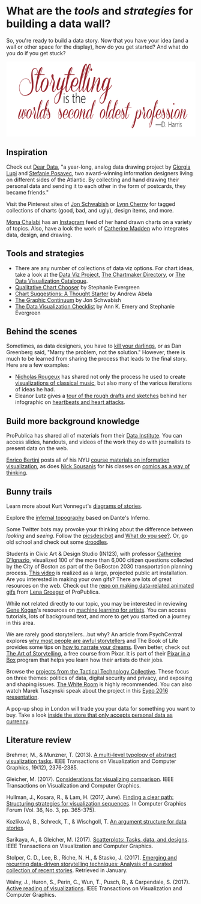# What are the *tools* and *strategies* for building a data wall? #

So, you're ready to build a data story. Now that you have your idea (and a wall or other space for the display), how do you get started? And what do you do if you get stuck?

<p align="center"> 
<img src="https://github.com/tlricherson/Data-Conversations/blob/master/graphics/Storytelling.png" align="center" height="200">
</p>

## Inspiration ##
Check out [Dear Data](http://www.dear-data.com/theproject), "a year-long, analog data drawing project by [Giorgia Lupi](https://twitter.com/giorgialupi) and [Stefanie Posavec](https://twitter.com/stefpos), two award-winning information designers living on different sides of the Atlantic. By collecting and hand drawing their personal data and sending it to each other in the form of postcards, they became friends."

Visit the Pinterest sites of [Jon Schwabish](https://www.pinterest.com/jonschwabish/) or [Lynn Cherny](https://www.pinterest.com/arnicas/) for tagged collections of charts (good, bad, and ugly), design items, and more.

[Mona Chalabi](https://twitter.com/MonaChalabi) has an [Instagram](https://www.instagram.com/monachalabi/) feed of her hand drawn charts on a variety of topics. Also, have a look the work of [Catherine Madden](https://twitter.com/catmule) who integrates data, design, and drawing.

## Tools and strategies ##
* There are any number of collections of data viz options. For chart ideas, take a look at the [Data Viz Project](http://datavizproject.com), [The Chartmaker Directory](http://chartmaker.visualisingdata.com/), or [The Data Visualization Catalogue](http://www.datavizcatalogue.com/).
* [Qualitative Chart Chooser](http://stephanieevergreen.com/wp-content/uploads/2016/11/Qualitative-Chooser-2.0.pdf) by Stephanie Evergreen
* [Chart Suggestions: A Thought Starter](http://extremepresentation.typepad.com/files/choosing-a-good-chart-09.pdf) by Andrew Abela
* [The Graphic Continuum](https://policyviz.com/2014/09/09/graphic-continuum/) by Jon Schwabish
* [The Data Visualization Checklist](http://annkemery.com/wp-content/uploads/2016/10/DataVizChecklist_May2016.pdf) by Ann K. Emery and Stephanie Evergreen

## Behind the scenes ##
Sometimes, as data designers, you have to [kill your darlings](http://www.slate.com/blogs/browbeat/2013/10/18/_kill_your_darlings_writing_advice_what_writer_really_said_to_murder_your.html), or as Dan Greenberg said, "Marry the problem, not the solution." However, there is much to be learned from sharing the process that leads to the final story. Here are a few examples:
* [Nicholas Rougeux](https://twitter.com/rougeux) has shared not only the process he used to create [visualizations of classical music](https://www.c82.net/blog/?id=72), but also many of the various iterations of ideas he had. 
* Eleanor Lutz gives a [tour of the rough drafts and sketches](http://tabletopwhale.com/2016/10/20/rough-drafts-and-sketches.html) behind her infographic on [heartbeats and heart attacks](http://tabletopwhale.com/2016/10/19/heartbeats-and-heart-attacks.html).

## Build more background knowledge ##
ProPublica has shared all of materials from their [Data Institute](https://www.propublica.org/nerds/announcing-free-videos-and-training-materials-from-the-propublica-data-institute). You can access slides, handouts, and videos of the work they do with journalists to present data on the web.

[Enrico Bertini](https://twitter.com/FILWD) posts all of his NYU [course materials on information visualization](http://enrico.bertini.io/teaching/), as does [Nick Sousanis](https://twitter.com/Nsousanis) for his classes on [comics as a way of thinking](http://spinweaveandcut.com/comics-as-thinking-15/).

## Bunny trails ##
Learn more about Kurt Vonnegut's [diagrams of stories](https://www.washingtonpost.com/news/wonk/wp/2015/02/09/kurt-vonnegut-graphed-the-worlds-most-popular-stories/?utm_term=.7faeb0f90a4a).

Explore the [infernal topography](http://www.alpacaprojects.com/inferno/en/) based on Dante's Inferno. 

Some Twitter bots may provoke your thinking about the difference between *looking* and *seeing*. Follow the [picsdescbot](https://twitter.com/picdescbot) and [What do you see?](https://twitter.com/tinydotblot). Or, go old school and check out some [droodles](https://en.wikipedia.org/wiki/Droodles).

Students in Civic Art & Design Studio (IN123), with professor [Catherine DʼIgnazio](http://www.kanarinka.com/), visualized 100 of the more than 6,000 citizen questions collected by the City of Boston as part of the GoBoston 2030 transportation planning process. [This video](https://www.youtube.com/watch?v=G3Q70ppWVSk) is realized as a large, projected public art installation. Are you interested in making your own gifs? There are lots of great resources on the web. Check out the [repo on making data-related animated gifs](https://github.com/lenagroeger/gifs) from [Lena Groeger](https://twitter.com/lenagroeger) of ProPublica.

While not related directly to our topic, you may be interested in reviewing [Gene Kogan](https://twitter.com/genekogan)'s resources on [machine learning for artists](https://ml4a.github.io/). You can access tutorials, lots of background text, and more to get you started on a journey in this area. 

We are rarely good storytellers...but why? An article from PsychCentral explores [why most people are awful storytellers](https://psychcentral.com/news/2017/02/15/why-most-people-are-awful-storytellers/116460.html) and The Book of Life provides some tips on [how to narrate your dreams](http://www.thebookoflife.org/how-to-narrate-your-dreams/). Even better, check out [The Art of Storytelling](https://www.khanacademy.org/partner-content/pixar/storytelling), a free course from Pixar. It is part of their [Pixar in a Box](https://www.khanacademy.org/partner-content/pixar) program that helps you learn how their artists do their jobs.

Browse the [projects from the Tactical Technology Collective](https://tacticaltech.org/projects/all). These focus on three themes: politics of data, digital security and privacy, and exposing and shaping issues. [The White Room](https://tacticaltech.org/WhiteRoom) is highly recommended. You can also watch Marek Tuszynski speak about the project in this [Eyeo 2016 presentation](https://vimeo.com/178236532).

A pop-up shop in London will trade you your data for something you want to buy. Take a look [inside the store that only accepts personal data as currency](https://www.engadget.com/2017/09/07/data-dollar-store-london-ben-eine/).


## Literature review ##
Brehmer, M., & Munzner, T. (2013). [A multi-level typology of abstract visualization tasks](https://www.cs.ubc.ca/labs/imager/tr/2013/MultiLevelTaskTypology/brehmer_infovis13.pdf). IEEE Transactions on Visualization and Computer Graphics, 19(12), 2376-2385.

Gleicher, M. (2017). [Considerations for visualizing comparison](https://graphics.cs.wisc.edu/Papers/2018/Gle18/viscomp.pdf). IEEE Transactions on Visualization and Computer Graphics.

Hullman, J., Kosara, R., & Lam, H. (2017, June). [Finding a clear path: Structuring strategies for visualization sequences](https://research.tableau.com/sites/default/files/Hullman-EuroVis-2017.pdf). In Computer Graphics Forum (Vol. 36, No. 3, pp. 365-375).

Kozlíková, B., Schreck, T., & Wischgoll, T. [An argument structure for data stories](https://research.tableau.com/sites/default/files/Kosara-EuroVis-2017.pdf).

Sarikaya, A., & Gleicher, M. (2017). [Scatterplots: Tasks, data, and designs](https://graphics.cs.wisc.edu/Papers/2018/SG18/scatterplots-preprint.pdf). IEEE Transactions on Visualization and Computer Graphics.

Stolper, C. D., Lee, B., Riche, N. H., & Stasko, J. (2017). [Emerging and recurring data-driven storytelling techniques: Analysis of a curated collection of recent stories](https://www.microsoft.com/en-us/research/wp-content/uploads/2016/04/MSR-TR-2016-14-Storytelling-Techniques.pdf). Retrieved in January.

Walny, J., Huron, S., Perin, C., Wun, T., Pusch, R., & Carpendale, S. (2017). [Active reading of visualizations](http://openaccess.city.ac.uk/18385/1/2018_VIS_activeReading.pdf). IEEE Transactions on Visualization and Computer Graphics.
